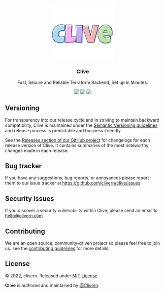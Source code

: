 <p align="center">
    <img src="/static/logo.png" width="200" />
    <h3 align="center">Clive</h3>
    <p align="center">Fast, Secure and Reliable Terraform Backend, Set up in Minutes.</p>
    <p align="center">
        <a href="https://github.com/Clivern/Clive/actions"><img src="https://github.com/Clivern/Clive/actions/workflows/build.yml/badge.svg"></a>
        <a href="https://github.com/Clivern/Clive/releases"><img src="https://img.shields.io/badge/Version-v0.1.0-green.svg"></a>
        <a href="https://github.com/Clivern/Clive/blob/main/LICENSE"><img src="https://img.shields.io/badge/LICENSE-MIT-green.svg"></a>
    </p>
</p>


## Versioning

For transparency into our release cycle and in striving to maintain backward compatibility, Clive is maintained under the [Semantic Versioning guidelines](https://semver.org/) and release process is predictable and business-friendly.

See the [Releases section of our GitHub project](https://github.com/clivern/clive/releases) for changelogs for each release version of Clive. It contains summaries of the most noteworthy changes made in each release.


## Bug tracker

If you have any suggestions, bug reports, or annoyances please report them to our issue tracker at https://github.com/clivern/clive/issues


## Security Issues

If you discover a security vulnerability within Clive, please send an email to [hello@clivern.com](mailto:hello@clivern.com)


## Contributing

We are an open source, community-driven project so please feel free to join us. see the [contributing guidelines](CONTRIBUTING.md) for more details.


## License

© 2022, clivern. Released under [MIT License](https://opensource.org/licenses/mit-license.php).

**Clive** is authored and maintained by [@Clivern](http://github.com/clivern).
